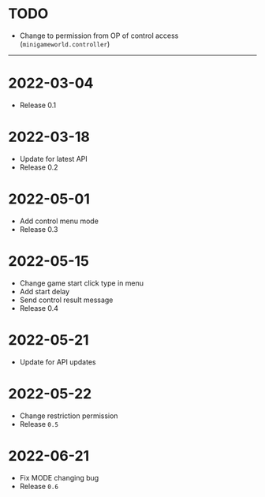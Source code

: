 # TODO
- Change to permission from OP of control access (`minigameworld.controller`)


---


# 2022-03-04
- Release 0.1

# 2022-03-18
- Update for latest API
- Release 0.2

# 2022-05-01
- Add control menu mode
- Release 0.3

# 2022-05-15
- Change game start click type in menu
- Add start delay
- Send control result message
- Release 0.4

# 2022-05-21
- Update for API updates

# 2022-05-22
- Change restriction permission
- Release `0.5`

# 2022-06-21
- Fix MODE changing bug
- Release `0.6`









